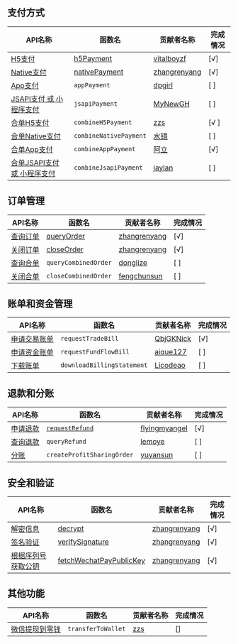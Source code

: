 ## 支付方式
| API名称 | 函数名 | 贡献者名称 | 完成情况 |
|---------|--------|------------|----------|
| [H5支付](https://pay.weixin.qq.com/wiki/doc/apiv3/apis/chapter3_3_1.shtml) | [h5Payment](docs/h5Payment.md) | [vitalboyzf](https://github.com/vitalboyzf) | [√] |
| [Native支付](https://pay.weixin.qq.com/wiki/doc/apiv3/apis/chapter3_4_1.shtml) | [nativePayment](docs/nativePayment.md) | [zhangrenyang](https://github.com/zhangrenyang) | [√] |
| [App支付](https://pay.weixin.qq.com/wiki/doc/apiv3/apis/chapter3_2_1.shtml) | `appPayment` | [dpgirl](https://github.com/dpgirl) | [ ] |
| [JSAPI支付 或 小程序支付](https://pay.weixin.qq.com/wiki/doc/apiv3/apis/chapter3_1_1.shtml) | `jsapiPayment` | [MyNewGH](https://github.com/MyNewGH) | [ ] |
| [合单H5支付](https://pay.weixin.qq.com/wiki/doc/apiv3/apis/chapter5_1_2.shtml) | `combineH5Payment` | [zzs](https://github.com/zhangzs000) | [√ ] | 
| [合单Native支付](https://pay.weixin.qq.com/wiki/doc/apiv3/apis/chapter5_1_5.shtml) | `combineNativePayment` | [水镜](https://github.com/2119855865/) | [ ] |
| [合单App支付](https://pay.weixin.qq.com/wiki/doc/apiv3/apis/chapter5_1_1.shtml) | `combineAppPayment` | [阿立](https://github.com/Michael-py001) | [√] |
| [合单JSAPI支付 或 小程序支付](https://pay.weixin.qq.com/wiki/doc/apiv3/apis/chapter5_1_3.shtml) | `combineJsapiPayment` | [jaylan](https://github.com/han6054) | [ ] |

## 订单管理

| API名称                                                                    | 函数名                        | 贡献者名称                                   | 完成情况 |
| -------------------------------------------------------------------------- | ----------------------------- | -------------------------------------------- | -------- |
| [查询订单](https://pay.weixin.qq.com/wiki/doc/apiv3/apis/chapter3_1_2.shtml)  | [queryOrder](docs/queryOrder.md) | [zhangrenyang](https://github.com/zhangrenyang) | [√]     |
| [关闭订单](https://pay.weixin.qq.com/wiki/doc/apiv3/apis/chapter3_1_3.shtml)  | [closeOrder](docs/closeOrder.md) | [zhangrenyang](https://github.com/zhangrenyang) | [√]     |
| [查询合单](https://pay.weixin.qq.com/wiki/doc/apiv3/apis/chapter5_1_11.shtml) | `queryCombinedOrder`        | [donglize](https://github.com/donglize521521)                                       | [ ]      |
| [关闭合单](https://pay.weixin.qq.com/wiki/doc/apiv3/apis/chapter5_1_12.shtml) | `closeCombinedOrder`        | [fengchunsun](https://github.com/fengchunsun2016/wechatpay-nodejs-sdk)                                         | [ ]      |

## 账单和资金管理
| API名称 | 函数名 | 贡献者名称 | 完成情况 |
|---------|--------|------------|----------|
| [申请交易账单](https://pay.weixin.qq.com/wiki/doc/apiv3/apis/chapter3_1_6.shtml) | `requestTradeBill` | [QbjGKNick](https://github.com/QbjGKNick) | [√] |
| [申请资金账单](https://pay.weixin.qq.com/wiki/doc/apiv3/apis/chapter3_1_7.shtml) | `requestFundFlowBill` | [aique127](https://github.com/aique127) | [ ] |
| [下载账单](https://pay.weixin.qq.com/wiki/doc/apiv3/apis/chapter3_1_8.shtml) | `downloadBillingStatement` | [Licodeao](https://github.com/Licodeao) | [ ] |

## 退款和分账 
| API名称 | 函数名 | 贡献者名称 | 完成情况 |
|---------|--------|------------|----------|
| [申请退款](https://pay.weixin.qq.com/wiki/doc/apiv3/apis/chapter3_2_9.shtml) | [`requestRefund`](docs/requestRefund.md) | [flyingmyangel](https://github.com/flyingmyangel) | [√] |
| [查询退款](https://pay.weixin.qq.com/wiki/doc/apiv3/apis/chapter3_2_10.shtml) | `queryRefund` | [lemoye](https://github.com/lemoye622) | [ ] |
| [分账](https://pay.weixin.qq.com/wiki/doc/apiv3/apis/chapter8_1_1.shtml) | `createProfitSharingOrder` | [yuyansun](https://github.com/Irenia111) | [ ] |

## 安全和验证

| API名称                                                                                                               | 函数名                                                  | 贡献者名称                                   | 完成情况 |
| --------------------------------------------------------------------------------------------------------------------- | ------------------------------------------------------- | -------------------------------------------- | -------- |
| [解密信息](https://pay.weixin.qq.com/docs/merchant/development/interface-rules/sensitive-data-encryption.html)           | [decrypt](docs/decrypt.md)                                 | [zhangrenyang](https://github.com/zhangrenyang) | [√]     |
| [签名验证](https://pay.weixin.qq.com/docs/merchant/development/interface-rules/signature-verification.html)              | [verifySignature](docs/verifySignature.md)                 | [zhangrenyang](https://github.com/zhangrenyang) | [√]     |
| [根据序列号获取公钥](https://pay.weixin.qq.com/docs/merchant/apis/platform-certificate/api-v3-get-certificates/get.html) | [fetchWechatPayPublicKey](docs/fetchWechatPayPublicKey.md) | [zhangrenyang](https://github.com/zhangrenyang)                                         | [√]      |

## 其他功能

| API名称                                                                                                                           | 函数名               | 贡献者名称 | 完成情况 |
| --------------------------------------------------------------------------------------------------------------------------------- | -------------------- | ---------- | -------- |
| [微信提现到零钱](https://pay.weixin.qq.com/docs/merchant/apis/batch-transfer-to-balance/transfer-batch/initiate-batch-transfer.html) | `transferToWallet` | [zzs](https://github.com/zhangzs000)      | [] |

